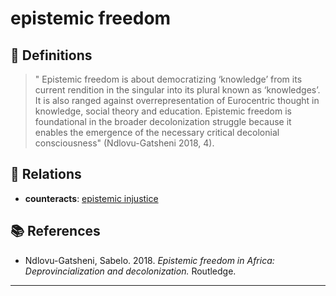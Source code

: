 # epistemic freedom

## 📖 Definitions

> " Epistemic freedom is about democratizing ‘knowledge’ from its current rendition in the singular into its plural known as ‘knowledges’. It is also ranged against overrepresentation of Eurocentric thought in knowledge, social theory and education. Epistemic freedom is foundational in the broader decolonization struggle because it enables the emergence of the necessary critical decolonial consciousness"  (Ndlovu-Gatsheni 2018, 4).

## 🔗 Relations

- **counteracts**: [epistemic injustice](./epistemic-injustice.md)

## 📚 References

- Ndlovu-Gatsheni, Sabelo. 2018. _Epistemic freedom in Africa: Deprovincialization and decolonization._ Routledge.

---

<script src="https://giscus.app/client.js"
                data-repo="natesheehan/conceptcartography"
                data-repo-id="R_kgDOPB5QiQ"
                data-category="General"
                data-category-id="DIC_kwDOPB5Qic4CsAxd"
                data-mapping="pathname"
                data-strict="0"
                data-reactions-enabled="1"
                data-emit-metadata="0"
                data-input-position="bottom"
                data-theme="catppuccin_mocha"
                data-lang="en"
                crossorigin="anonymous"
                async>
        </script>
        
